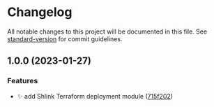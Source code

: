 # Changelog

All notable changes to this project will be documented in this file. See [standard-version](https://github.com/conventional-changelog/standard-version) for commit guidelines.

## 1.0.0 (2023-01-27)


### Features

* :sparkles: add Shlink Terraform deployment module ([715f202](https://gitea.ravianand.me/Dan6erbond/terraform-kubernetes-shlink/commit/715f2020904878d7ed5f04c155281daffa1465c0))
